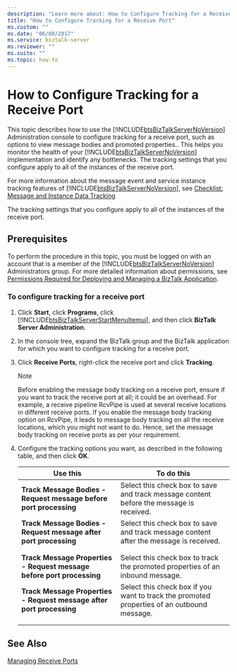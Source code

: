 ```yaml
---
description: "Learn more about: How to Configure Tracking for a Receive Port"
title: "How to Configure Tracking for a Receive Port"
ms.custom: ""
ms.date: "06/08/2017"
ms.service: biztalk-server
ms.reviewer: ""
ms.suite: ""
ms.topic: how-to
---
```

# How to Configure Tracking for a Receive Port
This topic describes how to use the [!INCLUDE[btsBizTalkServerNoVersion](../includes/btsbiztalkservernoversion-md.md)] Administration console to configure tracking for a receive port, such as options to view message bodies and promoted properties.. This helps you monitor the health of your [!INCLUDE[btsBizTalkServerNoVersion](../includes/btsbiztalkservernoversion-md.md)] implementation and identify any bottlenecks. The tracking settings that you configure apply to all of the instances of the receive port.  
  
 For more information about the message event and service instance tracking features of [!INCLUDE[btsBizTalkServerNoVersion](../includes/btsbiztalkservernoversion-md.md)], see [Checklist: Message and Instance Data Tracking](../core/checklist-message-and-instance-data-tracking.md)  
  
 The tracking settings that you configure apply to all of the instances of the receive port.  
  
## Prerequisites  
 To perform the procedure in this topic, you must be logged on with an account that is a member of the [!INCLUDE[btsBizTalkServerNoVersion](../includes/btsbiztalkservernoversion-md.md)] Administrators group. For more detailed information about permissions, see [Permissions Required for Deploying and Managing a BizTalk Application](../core/permissions-required-for-deploying-and-managing-a-biztalk-application.md).  
  
### To configure tracking for a receive port  
  
1. Click **Start**, click **Programs**, click [!INCLUDE[btsBizTalkServerStartMenuItemui](../includes/btsbiztalkserverstartmenuitemui-md.md)], and then click **BizTalk Server Administration**.  
  
2. In the console tree, expand the BizTalk group and the BizTalk application for which you want to configure tracking for a receive port.  
  
3. Click **Receive Ports**, right-click the receive port and click **Tracking**.  
  
   > [!NOTE]
   >  Before enabling the message body tracking on a receive port, ensure if you want to track the receive port at all; it could be an overhead. For example, a receive pipeline RcvPipe is used at several receive locations in different receive ports. If you enable the message body tracking option on RcvPipe, it leads to message body tracking on all the receive locations, which you might not want to do. Hence, set the message body tracking on receive ports as per your requirement.  
  
4. Configure the tracking options you want, as described in the following table, and then click **OK**.  
  
   |Use this|To do this|  
   |--------------|----------------|  
   |**Track Message Bodies - Request message before port processing**|Select this check box to save and track message content before the message is received.|  
   |**Track Message Bodies - Request message after port processing**|Select this check box to save and track message content after the message is received.|  
   |||  
   |||  
   |**Track Message Properties - Request message before port processing**|Select this check box to track the promoted properties of an inbound message.|  
   |**Track Message Properties - Request message after port processing**|Select this check box if you want to track the promoted properties of an outbound message.|  
   |||  
   |||  
  
## See Also  
 [Managing Receive Ports](../core/managing-receive-ports.md)

